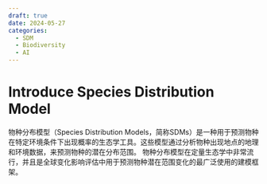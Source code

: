 ```yaml
---
draft: true
date: 2024-05-27
categories:
  - SDM
  - Biodiversity
  - AI
---
```


# Introduce Species Distribution Model
物种分布模型（Species Distribution Models，简称SDMs）是一种用于预测物种在特定环境条件下出现概率的生态学工具。这些模型通过分析物种出现地点的地理和环境数据，来预测物种的潜在分布范围。
物种分布模型在定量生态学中非常流行，并且是全球变化影响评估中用于预测物种潜在范围变化的最广泛使用的建模框架。

